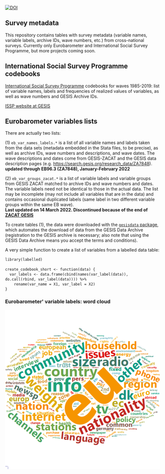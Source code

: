 <!-- badges: start -->
[![DOI](https://zenodo.org/badge/DOI/10.5281/zenodo.4049816.svg)](https://doi.org/10.5281/zenodo.4049816)
<!-- badges: end -->

## Survey metadata

This repository contains tables with survey metadata (variable names, variable labels, archive IDs, wave numbers, etc.) from cross-national surveys. Currently only Eurobarometer and International Social Survey Programme, but more projects coming soon. 


## International Social Survey Programme codebooks

[International Social Survey Programme](http://w.issp.org/menu-top/home/) codebooks for waves 1985-2019: list of variable names, labels and frequencies of realized values of variables, as well as wave numbers and GESIS Archive IDs.

[ISSP website at GESIS](https://www.gesis.org/en/issp/home)


## Eurobarometer variables lists

There are actually two lists:

(1) `eb_var_names_labels.*` is a list of all variable names and labels taken from the data sets (metadata embedded in the Stata files, to be precise), as well as archive IDs, wave numbers and descriptions, and wave dates. The wave descriptions and dates come from GESIS-ZACAT and the GESIS data description pages (e.g. https://search.gesis.org/research_data/ZA7848).  
**updated through EB96.3 (ZA7848), January-February 2022**

(2) `eb_var_groups_zacat.*` is a list of variable labels and variable groups from GESIS ZACAT matched to archive IDs and wave numbers and dates. The variable labels need not be identical to those in the actual data. The list may be incomplete (may not include all variables that are in the data) and contains occasional duplicated labels (same label in two different variable groups within the same EB wave).  
**Last updated on 14 March 2022. Discontinued because of the end of [ZACAT GESIS](https://zacat.gesis.org/)**

To create tables (1), the data were downloaded with the [`gesisdata` package](https://github.com/fsolt/gesisdata), which automates the download of data from the GESIS Data Archive (registration to the GESIS archive is necessary; also note that using the GESIS Data Archive means you accept the terms and conditions).

A very simple function to create a list of variables from a labelled data table:

```
library(labelled)

create_codebook_short <- function(data) {
  var_labels <- data.frame(cbind(names(var_label(data)), do.call(rbind, var_label(data)))) %>%
    rename(var_name = X1, var_label = X2)
}
```

### Eurobarometer' variable labels: word cloud

<img src="eb_wordcloud.png" alt="Eurobarometer labels wordcloud" width="600"/>

